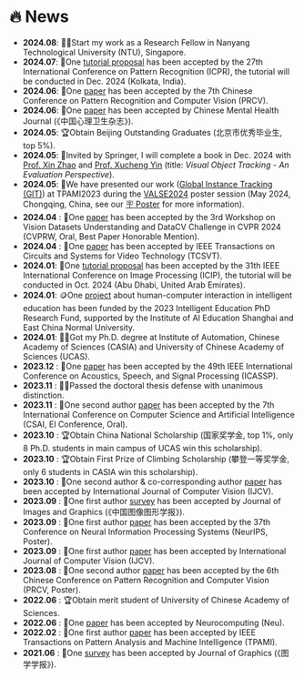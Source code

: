# 🔥 News
* **2024.08**: 👩‍💻Start my work as a Research Fellow in Nanyang Technological University (NTU), Singapore.
* **2024.07**: 📣One [tutorial proposal](https://icpr2024.org/tutorials.html) has been accepted by the 27th International Conference on Pattern Recognition (ICPR), the tutorial will be conducted in Dec. 2024 (Kolkata, India).
* **2024.06**: 📝One [paper](https://huuuuusy.github.io/#VSLLM) has been accepted by the 7th Chinese Conference on Pattern Recognition and Computer Vision (PRCV). 
* **2024.06**: 📝One [paper](https://huuuuusy.github.io/#IGBA) has been accepted by Chinese Mental Health Journal (《中国心理卫生杂志》). 
* **2024.05**: 🏆Obtain Beijing Outstanding Graduates (北京市优秀毕业生, top 5%).
* **2024.05**: 📖Invited by Springer, I will complete a book in Dec. 2024 with [Prof. Xin Zhao](https://www.xinzhaoai.com/) and [Prof. Xucheng Yin](https://scce.ustb.edu.cn/shiziduiwu/jiaoshixinxi/2018-04-12/62.html) (title: *Visual Object Tracking - An Evaluation Perspective*).
* **2024.05**: 📣We have presented our work ([Global Instance Tracking (GIT)](https://huuuuusy.github.io/#GIT)) at TPAMI2023 during the [VALSE2024](http://www.valser.org/2024/#/) poster session (May 2024, Chongqing, China, see our [🪧 Poster](https://huuuuusy.github.io/files/VALSE24Poster-364.pdf) for more information).
* **2024.04** : 📝One [paper](https://huuuuusy.github.io/#DTLLM) has been accepted by the 3rd Workshop on Vision Datasets Understanding and DataCV Challenge in CVPR 2024 (CVPRW, Oral, Best Paper Honorable Mention). 
* **2024.04** : 📝One [paper](https://huuuuusy.github.io/#AWCV) has been accepted by IEEE Transactions on Circuits and Systems for Video Technology (TCSVT). 
* **2024.01**: 📣One [tutorial proposal](https://2024.ieeeicip.org/tutorials/) has been accepted by the 31th IEEE International Conference on Image Processing (ICIP), the tutorial will be conducted in Oct. 2024 (Abu Dhabi, United Arab Emirates).
* **2024.01**: 🪙One [project](https://huuuuusy.github.io/#IEPRF23) about human-computer interaction in intelligent education has been funded by the 2023 Intelligent Education PhD Research Fund, supported by the Institute of AI Education Shanghai and East China Normal University.
* **2024.01**: 👩‍🎓Got my Ph.D. degree at Institute of Automation, Chinese Academy of Sciences (CASIA) and University of Chinese Academy of Sciences (UCAS).
* **2023.12** : 📝One [paper](https://huuuuusy.github.io/#ICASSP24) has been accepted by the 49th IEEE International Conference on Acoustics, Speech, and Signal Processing (ICASSP).
* **2023.11** : 👩‍🎓Passed the doctoral thesis defense with unanimous distinction.
* **2023.11** : 📝One second author [paper](https://huuuuusy.github.io/#CSAI23) has been accepted by the 7th International Conference on Computer Science and Artificial Intelligence (CSAI, EI Conference, Oral).
* **2023.10** : 🏆Obtain China National Scholarship (国家奖学金, top 1%, only 8 Ph.D. students in main campus of UCAS win this scholarship).
* **2023.10** : 🏆Obtain First Prize of Climbing Scholarship (攀登一等奖学金, only 6 students in CASIA win this scholarship).
* **2023.10** : 📝One second author & co-corresponding author [paper](https://huuuuusy.github.io/#BioDrone) has been accepted by International Journal of Computer Vision (IJCV).
* **2023.09** : 📝One first author [survey](https://huuuuusy.github.io/#JIG-survey) has been accepted by Journal of Images and Graphics (《中国图像图形学报》). 
* **2023.09** : 📝One first author [paper](https://huuuuusy.github.io/#MGIT) has been accepted by the 37th Conference on Neural Information Processing Systems (NeurIPS, Poster).
* **2023.09** : 📝One first author [paper](https://huuuuusy.github.io/#SOTVerse) has been accepted by International Journal of Computer Vision (IJCV). 
* **2023.08** : 📝One second author [paper](https://huuuuusy.github.io/#PRCV23) has been accepted by the 6th Chinese Conference on Pattern Recognition and Computer Vision (PRCV, Poster). 
* **2022.06** : 🏆Obtain merit student of University of Chinese Academy of Sciences.
* **2022.06** : 📝One [paper](https://huuuuusy.github.io/#Neu22) has been accepted by Neurocomputing (Neu). 
* **2022.02** : 📝One first author [paper](https://huuuuusy.github.io/#GIT) has been accepted by IEEE Transactions on Pattern Analysis and Machine Intelligence (TPAMI). 
* **2021.06** : 📝One [survey](https://huuuuusy.github.io/#VTT) has been accepted by Journal of Graphics (《图学学报》). 

<!-- * **2024.04**: 📣I intend to continuously update my learning notes of cognitive neuroscience in computer vision on [Zhihu](https://www.zhihu.com/column/c_1759735332218912768), and the textbook I have chosen is "[Understanding Vision: Theory, Models, and Data](https://academic.oup.com/book/8719)" by [Prof. Zhaoping Li](https://www.lizhaoping.org/Home.html).  I encourage interested researchers to join the discussion. -->